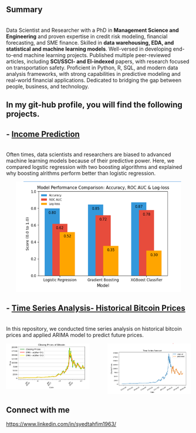 ## Summary
<br>Data Scientist and Researcher with a PhD in **Management Science and Engineering** and proven expertise in credit risk modeling, financial forecasting, and SME finance. Skilled in **data warehousing, EDA, and statistical and machine learning models**. Well-versed in developing end-to-end machine learning projects. Published multiple peer-reviewed articles, including **SCI/SSCI- and EI-indexed** papers, with research focused on transportation safety. Proficient in Python, R, SQL, and modern data analysis frameworks, with strong capabilities in predictive modeling and real-world financial applications. Dedicated to bridging the gap between people, business, and technology.<br/>

## In my git-hub profile, you will find the following projects. 
## - [Income Prediction](https://github.com/casper6020/Income-level-prediction-Adult-Dataset)
<br>Often times, data scientists and researchers are biased to advanced machine learning models because of their predictive power. Here, we compared logstic regression with two boosting algorithms and explained why boosting alrithms perform better than logistic regression.<br/>
<p align="center">
    <img src="https://github.com/casper6020/Income-level-prediction-Adult-Dataset/blob/main/Comparison_Figure.png" width="450" height="300"/>
</p>

## - [Time Series Analysis- Historical Bitcoin Prices](https://github.com/casper6020/Timeseries-Analysis-Historical-Bitcoin-Prices)
<br>In this repository, we conducted time series analysis on historical bitcoin prices and applied ARIMA model to predict future prices.<br/>

<p align="center">
    <img src="https://github.com/casper6020/Timeseries-Analysis-Historical-Bitcoin-Prices/blob/main/Exponential%20Moving%20Average.png" width="45%" alt="Image 1 Description" style="float: left; margin-right: 2%;">
    <img src="https://github.com/casper6020/Timeseries-Analysis-Historical-Bitcoin-Prices/blob/main/time_series_forecast.png" width="45%" alt="Image 2 Description" style="float: right; margin-left: 2%;">
</p>
<br clear="all" />

## Connect with me
https://www.linkedin.com/in/syedtahfim1963/
